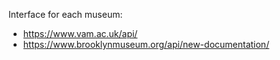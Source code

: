 Interface for each museum:

* https://www.vam.ac.uk/api/
* https://www.brooklynmuseum.org/api/new-documentation/

